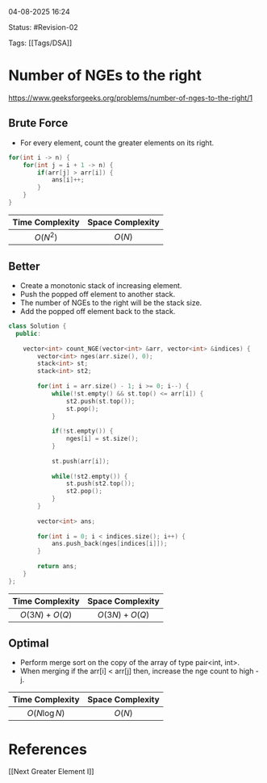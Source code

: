 04-08-2025  16:24

Status: #Revision-02

Tags: [[Tags/DSA]]

# Number of NGEs to the right

https://www.geeksforgeeks.org/problems/number-of-nges-to-the-right/1

## Brute Force

- For every element, count the greater elements on its right.

```cpp
for(int i -> n) {
	for(int j = i + 1 -> n) {
		if(arr[j] > arr[i]) {
			ans[i]++;
		}
	}
}
```

| **Time Complexity** | **Space Complexity** |
| :-----------------: | :------------------: |
|      $O(N^2)$       |        $O(N)$        |
## Better

- Create a monotonic stack of increasing element.
- Push the popped off element to another stack.
- The number of NGEs to the right will be the stack size.
- Add the popped off element back to the stack.

```cpp
class Solution {
  public:
	
    vector<int> count_NGE(vector<int> &arr, vector<int> &indices) {
        vector<int> nges(arr.size(), 0);
        stack<int> st;
        stack<int> st2;
        
        for(int i = arr.size() - 1; i >= 0; i--) {
            while(!st.empty() && st.top() <= arr[i]) {
                st2.push(st.top());
                st.pop();
            }
            
            if(!st.empty()) {
                nges[i] = st.size();
            }
            
            st.push(arr[i]);
            
            while(!st2.empty()) {
                st.push(st2.top());
                st2.pop();
            }
        }
        
        vector<int> ans;
        
        for(int i = 0; i < indices.size(); i++) {
            ans.push_back(nges[indices[i]]);
        }
        
        return ans;
    }
};
```

| **Time Complexity** | **Space Complexity** |
| :-----------------: | :------------------: |
|   $O(3N) + O(Q)$    |    $O(3N) + O(Q)$    |


## Optimal

- Perform merge sort on the copy of the array of type pair<int, int>.
- When merging if the arr[i] < arr[j] then, increase the nge count to high - j.

| **Time Complexity** | **Space Complexity** |
| :-----------------: | :------------------: |
|    $O(N \log N)$    |        $O(N)$        |


# References

[[Next Greater Element I]]